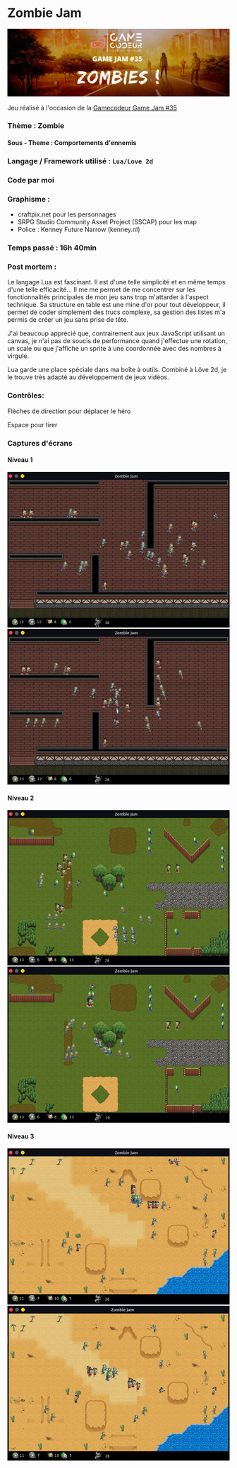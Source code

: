 # Zombie Jam
![Image Game jam](screenshots/6n6OYS.png)

Jeu réalisé à l'occasion de la [Gamecodeur Game Jam #35](https://itch.io/jam/gamecodeur-gamejam-35)

### Thème : Zombie
####  Sous - Theme : Comportements d'ennemis

### Langage / Framework utilisé : `Lua/Love 2d`

### Code par moi

### Graphisme :

- craftpix.net pour les personnages
- SRPG Studio Community Asset Project (SSCAP) pour les map
- Police : Kenney Future Narrow (kenney.nl)

### Temps passé :  16h 40min

### Post mortem :

Le langage Lua est fascinant. Il est d'une telle simplicité et en même temps d'une telle efficacité... Il me me permet de me concentrer sur les fonctionnalités principales de mon jeu sans trop m'attarder à l'aspect technique.  Sa structure en table est une mine d'or pour tout développeur, il permet de coder simplement des trucs complexe, sa gestion des listes m'a permis de créer un jeu sans prise de tête.

J'ai beaucoup apprécié que, contrairement aux jeux JavaScript utilisant un canvas, je n'ai pas de soucis de performance quand j'effectue une rotation, un scale ou que j'affiche un sprite à une coordonnée avec des nombres à virgule.

Lua garde une place spéciale dans ma boîte à outils. Combiné à Löve 2d, je le trouve très adapté au développement de jeux vidéos.

### Contrôles:

Flèches de direction pour déplacer le héro

Espace pour tirer

### Captures d'écrans
#### Niveau 1
![Niveau 1](screenshots/level1a.png)
![Niveau 1](screenshots/level1b.png)
#### Niveau 2
![Niveau 2](screenshots/level2a.png)
![Niveau 2](screenshots/level2b.png)
#### Niveau 3
![Niveau 3](screenshots/level3a.png)
![Niveau 3](screenshots/level3b.png)
